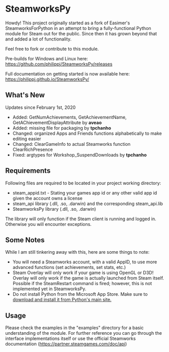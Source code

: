 # SteamworksPy
Howdy!  This project originally started as a fork of Easimer's SteamworksForPython in an attempt to bring a fully-functional Python module for Steam out for the public.  Since then it has grown beyond that and added a lot of functionality.

Feel free to fork or contribute to this module.

Pre-builds for Windows and Linux here: https://github.com/philippj/SteamworksPy/releases

Full documentation on getting started is now available here: https://philippj.github.io/SteamworksPy/

## What's New
Updates since February 1st, 2020
- Added: GetNumAchievements, GetAchievementName, GetAChievementDisplayAttribute by **aveao**
- Added: missing file for packaging by **tpchanho**
- Changed: organized Apps and Friends functions alphabetically to make editing easier
- Changed: ClearGameInfo to actual Steamworks function ClearRichPresence
- Fixed: argtypes for Workshop_SuspendDownloads by **tpchanho**

## Requirements
Following files are required to be located in your project working directory:
- steam_appid.txt - Stating your games app id or any other valid app id given the account owns a license
- steam_api library (.dll, .so, .darwin) and the corresponding steam_api.lib
- SteamworksPy library (.dll, .so, .darwin)

The library will only function if the Steam client is running and logged in. Otherwise you will encounter exceptions.

## Some Notes
While I am still tinkering away with this, here are some things to note:

- You will need a Steamworks account, with a valid AppID, to use more advanced functions (set achievements, set stats, etc.)
- Steam Overlay will only work if your game is using OpenGL or D3D!  Overlay will only work if the game is actually launched from Steam itself.  Possible if the SteamRestart command is fired; however, this is not implemented yet in SteamworksPy.
- Do not install Python from the Microsoft App Store. Make sure to [download and install it from Python's main site.](https://www.python.org/)

## Usage
Please check the examples in the "examples" directory for a basic understanding of the module. For further reference you can go through the interface implementations itself or use the official Steamworks documentation (https://partner.steamgames.com/doc/api)
